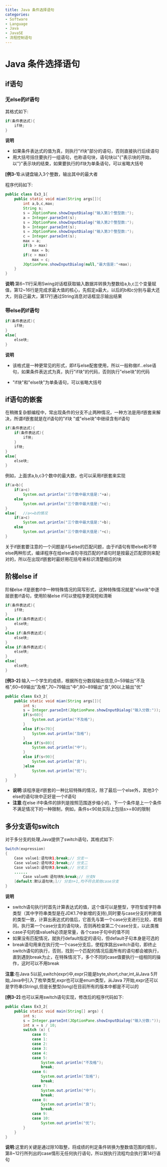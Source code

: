 ```yaml
---
title: Java 条件选择语句
categories:
- Software
- Language
- Java
- JavaSE
- 流程控制语句
---
```

# Java 条件选择语句

## if语句

### 无else的if语句

其格式如下:
```java
if(条件表达式){
	if块;
}
```

**说明**

- 如果条件表达式的值为真，则执行"if块"部分的语句，否则直接执行后续语句
- 用大括号括住要执行一组语句，也称语句块，语句块以"{"表示块的开始，以"}"表示块的结束，如果要执行的if块为单条语句，可以省略大括号

**[例3-1]**:从键盘输入3个整数，输出其中的最大者

程序代码如下:

```java
public class Ex3_1{
    public static void mian(String args[]){
        int a,b,c,max;
        String s;
        s = JOptionPane.showInputDialog("输入第1个整型数:");
        a = Integer.parseInt(s);
        s = JOptionPane.showInputDialog("输入第2个整型数:");
        b = Integer.parseInt(s);
        s = JOptionPane.showInputDialog("输入第3个整型数:");
        c = Integer.parseInt(s);
        max = a;
        if(b > max)
            max = b;
        if(c > max)
            max = c;
        JOptionPane.showInputDialog(null,"最大值是:"+max);
    }
}
```

**说明**:第6\~11行采用Swing对话框获取输入数据并转换为整数给a,b,c三个变量赋值，第12\~16行是完成求最大值的核心，先假定a最大，以后的b和c分别与最大还大，则自己最大，第17行通过String消息对话框显示输出结果

###  带else的if语句

```java
if(条件表达式){
    if块;
}
else{
    else块;
}
```

**说明**

- 该格式是一种更常见的形式，即if与else配套使用，所以一般称做if...else语句，如果条件表达式为真，执行"if块"的代码，否则执行"else块"的代码

- "if块"和"else块"为单条语句，可以省略大括号

## if语句的嵌套

在稍微复杂额编程中，常出现条件的分支不止两种情况，一种方法是用if嵌套来解决，所谓if嵌套就是在if语句的"if块 "或"else块"中继续含有if语句

```java
if(条件表达式){
    if(条件表达式){
        if块;
    }
    if块;
}
else{
    else块;
}
```

例如，上面求a,b,c3个数中的最大数，也可以采用if嵌套来实现

```java
if(a>b){
    if(a>c)
        System.out.println("三个数中最大值是:"+a);
    else
        System.out.println("三个数中最大值是:"+c);
}
else{	//a<=b的情况
    if(a>c)
        System.out.println("三个数中最大值是:"+b);
    else
        System.out.println("三个数中最大值是:"+c);
}
```

关于if嵌套要注意的一个问题是if与else的匹配问题，由于if语句有带else和不带else两种形式，编译程序在给else语句寻找匹配的if语句时是按最近匹配原则来配对的，所以在出现if嵌套时最好用花括号来标识清楚相应的块

## 阶梯else if

阶梯else if是嵌套if中一种特殊情况的简写形式，这种特殊情况就是"else块"中逐层嵌套if语句，使用阶梯else if可以使程序更简短和清晰

```java
if(条件表达式){
    if块;
}
else if(条件表达式){
    else块;
}
else if(条件表达式){
    else块;
}
else if(条件表达式){
    else块;
}
else{
    else块;
}
```

**[例3-2]**:输入一个学生的成绩，根据所在分数段输出信息,0\~59输出"不及格",60\~69输出"及格",70\~79输出"中",80\~89输出"良",90以上输出"优"

```java
public class Ex3_2{
    public static void mian(String args[]){
        int s;
        s = Integer.parseInt(JOptionPane.showInputDialog("输入分数:"));
        if(s<60){
            System.out.println("不及格");
        }
        else if(s<70){
            System.out.println("及格");
        }
        else if(s<80){
            System.out.println("中");
        }
        else if(s<90){
            System.out.println("良");
        }else
            System.out.println("优");
    }
}
```

- **说明**:该程序是if嵌套的一种比较特殊的情况，除了最后一个else外，其他3个else的语句块中正好是一个if语句
-  **注意**:在else if中条件的排列是按照范围逐步缩小的，下一个条件是上一个条件不满足情况下的一种限制，例如，条件s<90处实际上包括s>=80的限制

## 多分支语句switch

对于多分支的处理,Java提供了switch语句，其格式如下:

```java
Switch(expression)
{
    Case value1:语句块1;break;// 分支一
    Case value2:语句块2;break;// 分支二
    Case value3:语句块3;break;// 分支三
    ......
        Case valueN:语句块N;break;// 分支N
    [default:默认语句块;]// 分支n+1,均不符合其他case分支
}
```

**说明**

- switch语句执行时首先计算表达式的值，这个值可以是整型，字符型或字符串类型（其中字符串类型是在JDK1.7中新增的支持),同时要与case分支的判断值的类型一致，计算出表达式的值后，它首先与第一个case分支进行比较，若相同，执行第一个case分支的语句块，否则再检查第二个case分支，以此类推
- case子句的值valueN必须是常量，各个case子句中的值不同
- 如果没有匹配情况，就执行default指定的语句，但default子句本身是可选的
- break语句用来在执行完一个case分支后，使程序跳出switch语句，即终止switch语句的执行，否则，找到一个匹配的情况后面所有的语句都会被执行，直到遇到break为止，在特殊情况下，多个不同的case值要执行一组相同的操作，这时可以不用break

**注意**:在Java 5以前,switch(expr)中,expr只能是byte,short,char,int,从Java 5开始,Java中引入了枚举类型,expr也可以是enum类型，从Java 7开始,expr还可以是字符串(String),但是长整型(long)在目前所有的版本中都是不可以的

**[例3-2]**:也可以采用switch语句实现，修改后的程序代码如下:

```java
public class Ex3_2{
    public static void main(String[] args) {
        int s;
        s = Integer.parseInt(JOptionPane.showInputDialog("输入分数:"));
        int x = s / 10;
        switch (x) {
            case 0:
            case 1:
            case 2:
            case 3:
            case 4:
            case 5:
                System.out.println("不及格");
                break;
            case 6:
                System.out.println("及格");
                break;
            case 7:
                System.out.println("中");
                break;
            case 8:
                System.out.println("良");
                break;
            case 9:
            case 10:
                System.out.println("优");
        }
    }
}
```

**说明**:这里的关键是通过除10取整，将成绩的判定条件转换为整数值范围的情形，第8\~12行所列出的case情形无任何执行语句，所以按执行流程均会执行第14行语句